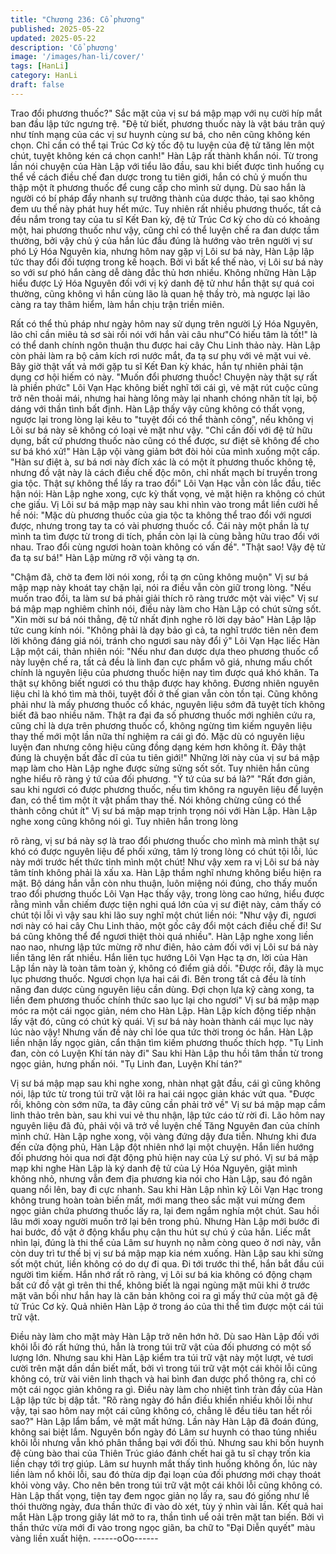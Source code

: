 ```yaml
---
title: "Chương 236: Cổ phương"
published: 2025-05-22
updated: 2025-05-22
description: 'Cổ phương'
image: '/images/han-li/cover/'
tags: [HanLi]
category: HanLi
draft: false
---
```


Trao đổi phương thuốc?"
Sắc mặt của vị sư bá mập mạp với nụ cười híp mắt ban đầu lập
tức ngưng trệ.
"Đệ tử biết, phương thuốc này là vật báu trân quý như tính mạng
của các vị sư huynh cùng sư bá, cho nên cũng không kén chọn.
Chỉ cần có thể tại Trúc Cơ kỳ tốc độ tu luyện của đệ tử tăng lên
một chút, tuyệt không kén cá chọn canh!" Hàn Lập rất thành khẩn
nói.
Từ trong lần nói chuyện của Hàn Lập với tiểu lão đầu, sau khi biết
được tình huống cụ thể về cách điều chế đan dược trong tu tiên
giới, hắn có chủ ý muốn thu thập một ít phương thuốc để cung
cấp cho mình sử dụng. Dù sao hắn là người có bí pháp đẩy
nhanh sự trưởng thành của dược thảo, tại sao không đem ưu thế
này phát huy hết mức.
Tuy nhiên rất nhiều phương thuốc, tất cả đều nắm trong tay của tu
sĩ Kết Đan kỳ, đệ tử Trúc Cơ kỳ cho dù có khoảng một, hai
phương thuốc như vậy, cũng chỉ có thể luyện chế ra đan dược
tầm thường, bởi vậy chủ ý của hắn lúc đầu đúng là hướng vào
trên người vị sư phó Lý Hóa Nguyên kia, nhưng hôm nay gặp vị
Lôi sư bá này, Hàn Lập lập tức thay đổi đối tượng trong kế hoạch.
Bởi vì bất kể thế nào, vị Lôi sư bá này so với sư phó hắn càng dễ
dàng đắc thủ hơn nhiều.
Không những Hàn Lập hiểu được Lý Hóa Nguyên đối với vị ký
danh đệ tử như hắn thật sự quá coi thường, cũng không vì hắn
cùng lão là quan hệ thầy trò, mà ngược lại lão càng ra tay thâm
hiểm, làm hắn chịu trận triền miên.

Rất có thể thủ pháp như ngày hôm nay sử dụng trên người Lý
Hóa Nguyên, lão chỉ cần miêu tả sơ sài rồi nói với hắn vài câu
như"Có hiếu tâm là tốt!" là có thể danh chính ngôn thuận thu được
hai cây Chu Linh thảo này. Hàn Lập còn phải làm ra bộ cảm kích
rơi nước mắt, đa tạ sư phụ với vẻ mặt vui vẻ.
Bây giờ thật vất vả mới gặp tu sĩ Kết Đan kỳ khác, hắn tự nhiên
phải tận dụng cơ hội hiếm có này.
"Muốn đổi phương thuốc! Chuyện này thật sự rất là phiền phức"
Lôi Vạn Hạc không biết nghĩ tới cái gì, vẻ mặt rút cuộc cũng trở
nên thoải mái, nhưng hai hàng lông mày lại nhanh chóng nhăn tít
lại, bộ dáng với thần tình bất định.
Hàn Lập thấy vậy cũng không có thất vọng, ngược lại trong lòng
lại kêu to "tuyệt đối có thể thành công", nếu không vị Lôi sư bá
này sẽ không có loại vẻ mặt như vậy.
"Chỉ cần đối với đệ tử hữu dụng, bất cứ phương thuốc nào cũng
có thể được, sư điệt sẽ không để cho sư bá khó xử!" Hàn Lập vội
vàng giảm bớt đòi hỏi của mình xuống một cấp.
"Hàn sư điệt à, sư bá nơi này đích xác là có một ít phương thuốc
không tệ, nhưng đồ vật này là cách điều chế độc môn, chỉ nhất
mạch bí truyền trong gia tộc. Thật sự không thể lấy ra trao đổi" Lôi
Vạn Hạc vẫn còn lắc đầu, tiếc hận nói:
Hàn Lập nghe xong, cực kỳ thất vọng, vẻ mặt hiện ra không có
chút che giấu. Vị Lôi sư bá mập mạp này sau khi nhìn vào trong
mắt liền cười hề hề nói:
"Mặc dù phương thuốc của gia tộc ta không thể trao đổi với ngươi
được, nhưng trong tay ta có vài phương thuốc cổ. Cái này một
phần là tự mình ta tìm được từ trong di tích, phần còn lại là cùng
bằng hữu trao đổi với nhau. Trao đổi cùng ngươi hoàn toàn không
có vấn đề".
"Thật sao! Vậy đệ tử đa tạ sư bá!" Hàn Lập mừng rỡ vội vàng tạ
ơn.

"Chậm đã, chờ ta đem lời nói xong, rồi tạ ơn cũng không muộn"
Vị sư bá mập mạp này khoát tay chặn lại, nói ra điều vẫn còn giữ
trong lòng.
"Nếu muốn trao đổi, ta làm sư bá phải giải thích rõ ràng trước một
vài việc" Vị sư bá mập mạp nghiêm chỉnh nói, điều này làm cho
Hàn Lập có chút sửng sốt.
"Xin mời sư bá nói thẳng, đệ tử nhất định nghe rõ lời dạy bảo"
Hàn Lập lập tức cung kính nói.
"Không phải là dạy bảo gì cả, ta nghĩ trước tiên nên đem lời
không đáng giá nói, tránh cho ngươi sau này đổi ý" Lôi Vạn Hạc
liếc Hàn Lập một cái, thản nhiên nói:
"Nếu như đan dược dựa theo phương thuốc cổ này luyện chế ra,
tất cả đều là linh đan cực phẩm vô giá, nhưng mấu chốt chính là
nguyên liệu của phương thuốc hiện nay tìm được quá khó khăn.
Ta thật sự không biết ngươi có thu thập được hay không. Đương
nhiên nguyên liệu chỉ là khó tìm mà thôi, tuyệt đối ở thế gian vẫn
còn tồn tại. Cũng không phải như là mấy phương thuốc cổ khác,
nguyên liệu sớm đã tuyệt tích không biết đã bao nhiều năm. Thật
ra đại đa số phương thuốc mới nghiên cứu ra, cũng chỉ là dựa
trên phương thuốc cổ, không ngừng tìm kiếm nguyên liệu thay thế
mới một lần nữa thí nghiệm ra cái gì đó. Mặc dù có nguyên liệu
luyện đan nhưng công hiệu cũng đồng dạng kém hơn không ít.
Đây thật đúng là chuyện bất đắc dĩ của tu tiên giới!"
Những lời này của vị sư bá mập mạp làm cho Hàn Lập nghe được
sửng sửng sốt sốt. Tuy nhiên hắn cũng nghe hiểu rõ ràng ý tứ của
đối phương.
"Ý tứ của sư bá là?"
"Rất đơn giản, sau khi ngươi có được phương thuốc, nếu tìm
không ra nguyên liệu để luyện đan, có thể tìm một ít vật phẩm
thay thế. Nói không chừng cũng có thể thành công chút ít" Vị sư
bá mập mạp trịnh trọng nói với Hàn Lập.
Hàn Lập nghe xong cũng không nói gì. Tuy nhiên hắn trong lòng

rõ ràng, vị sư bá này sợ là trao đổi phương thuốc cho mình mà
mình thật sự khó có được nguyên liệu để phối xứng, tâm lý trong
lòng có chút tội lỗi, lúc này mới trước hết thức tỉnh mình một chút!
Như vậy xem ra vị Lôi sư bá này tâm tính không phải là xấu xa.
Hàn Lập thầm nghĩ nhưng không biểu hiện ra mặt.
Bộ dáng hắn vẫn còn nhu thuận, luôn miệng nói đúng, cho thấy
muốn trao đổi phương thuốc
Lôi Vạn Hạc thấy vậy, trong lòng cao hứng, hiểu được rằng mình
vẫn chiếm được tiện nghi quá lớn của vị sư điệt này, cảm thấy có
chút tội lỗi vì vậy sau khi lão suy nghĩ một chút liền nói:
"Như vậy đi, ngươi nơi này có hai cây Chu Linh thảo, một gốc cây
đổi một cách điều chế đi! Sư bá cũng không thể để ngươi thiệt
thòi quá nhiều".
Hàn Lập nghe xong liền nao nao, nhưng lập tức mừng rỡ như
điên, hảo cảm đối với vị Lôi sư bá này liền tăng lên rất nhiều.
Hắn liên tục hướng Lôi Vạn Hạc tạ ơn, lời của Hàn Lập lần này là
toàn tâm toàn ý, không có điểm giả dối.
"Được rồi, đây là mục lục phương thuốc. Ngươi chọn lựa hai cái
đi. Bên trong tất cả đều là tính năng đan dược cùng nguyên liệu
cần dùng. Đợi chọn lựa kỹ càng xong, ta liền đem phương thuốc
chính thức sao lục lại cho ngươi" Vị sư bá mập mạp móc ra một
cái ngọc giản, ném cho Hàn Lập.
Hàn Lập kích động tiếp nhận lấy vật đó, cũng có chút kỳ quái. Vị
sư bá này hoàn thành cái mục lục này lúc nào vậy!
Nhưng vấn đề này chỉ lóe qua tức thời trong óc hắn. Hàn Lập liền
nhận lấy ngọc giản, cẩn thận tìm kiếm phương thuốc thích hợp.
"Tụ Linh đan, còn có Luyện Khí tán này đi" Sau khi Hàn Lập thu
hồi tâm thần từ trong ngọc giản, hưng phấn nói.
"Tụ Linh đan, Luyện Khí tán?"

Vị sư bá mập mạp sau khi nghe xong, nhàn nhạt gật đầu, cái gì
cũng không nói, lập tức từ trong túi trữ vật lôi ra hai cái ngọc giản
khác vứt qua.
"Được rồi, không còn sớm nữa, ta đây cũng cần phải trở về" Vị
sư bá mập mạp cầm linh thảo trên bàn, sau khi vui vẻ thu nhận,
lập tức cáo từ rời đi. Lão hôm nay nguyên liệu đã đủ, phải vội vã
trở về luyện chế Tăng Nguyên đan của chính mình chứ.
Hàn Lập nghe xong, vội vàng đứng dậy đưa tiễn.
Nhưng khi đưa đến cửa động phủ, Hàn Lập đột nhiên nhớ lại một
chuyện. Hắn liền hướng đối phương hỏi qua nơi đặt động phủ
hiện nay của Lý sư phó.
Vị sư bá mập mạp khi nghe Hàn Lập là ký danh đệ tử của Lý Hóa
Nguyên, giật mình không nhỏ, nhưng vẫn đem địa phương kia nói
cho Hàn Lập, sau đó ngân quang nổi lên, bay đi cực nhanh.
Sau khi Hàn Lập nhìn kỹ Lôi Vạn Hạc trong không trung hoàn
toàn biến mất, mới mang theo sắc mặt vui mừng đem ngọc giản
chứa phương thuốc lấy ra, lại đem ngắm nghía một chút. Sau hồi
lâu mới xoay người muốn trở lại bên trong phủ.
Nhưng Hàn Lập mới bước đi hai bước, đồ vật ở động khẩu phụ
cận thu hút sự chú ý của hắn. Liếc mắt nhìn lại, đúng là thi thể
của Lâm sư huynh nọ nằm còng queo ở nơi này, vẫn còn duy trì
tư thế bị vị sư bá mập mạp kia ném xuống.
Hàn Lập sau khi sửng sốt một chút, liền không có do dự đi qua. Đi
tới trước thi thể, hắn bắt đầu cúi người tìm kiếm.
Hắn nhớ rất rõ ràng, vị Lôi sư bá kia không có động chạm bất cứ
đồ vật gì trên thi thể, không biết là ngại ngùng mặt mũi khi ở trước
mặt vãn bối như hắn hay là căn bản không coi ra gì mấy thứ của
một gã đệ tử Trúc Cơ kỳ.
Quả nhiên Hàn Lập ở trong áo của thi thể tìm được một cái túi trữ
vật.

Điều này làm cho mặt mày Hàn Lập trở nên hớn hở. Dù sao Hàn
Lập đối với khôi lỗi đó rất hứng thú, hẳn là trong túi trữ vật của đối
phương có một số lượng lớn.
Nhưng sau khi Hàn Lập kiểm tra túi trữ vật này một lượt, vẻ tươi
cười trên mặt dần dần biết mất, bởi vì trong túi trữ vật một cái khôi
lỗi cũng không có, trừ vài viên linh thạch và hai bình đan dược
phổ thông ra, chỉ có một cái ngọc giản không ra gì. Điều này làm
cho nhiệt tình tràn đầy của Hàn Lập lập tức bị dập tắt.
"Rõ ràng ngày đó hắn điều khiển nhiều khôi lỗi như vậy, tại sao
hôm nay một cái cũng không có, chẳng lẽ đều tiêu tan hết rồi
sao?" Hàn Lập lẩm bẩm, vẻ mặt mất hứng.
Lần này Hàn Lập đã đoán đúng, không sai biệt lắm.
Nguyên bổn ngày đó Lâm sư huynh có thao túng nhiều khôi lỗi
nhưng vẫn khó phân thắng bại với đối thủ. Nhưng sau khi bốn
huynh đệ cùng bào thai của Thiên Trúc giáo đánh chết hai gã tu sĩ
chạy trốn kia liền chạy tới trợ giúp. Lâm sư huynh mắt thấy tình
huống không ổn, lúc này liền làm nổ khôi lỗi, sau đó thừa dịp đại
loạn của đối phương mới chạy thoát khỏi vòng vây. Cho nên bên
trong túi trữ vật một cái khôi lỗi cũng không có.
Hàn Lập thất vọng, tiện tay đem ngọc giản nọ lấy ra, sau đó giống
như lề thói thường ngày, đưa thần thức đi vào dò xét, tùy ý nhìn
vài lần.
Kết quả hai mắt Hàn Lập trong giây lát mở to ra, thần tình uể oải
trên mặt tan biến.
Bởi vì thần thức vừa mới đi vào trong ngọc giãn, ba chữ to "Đại
Diễn quyết" màu vàng liền xuất hiện.
------oOo------
